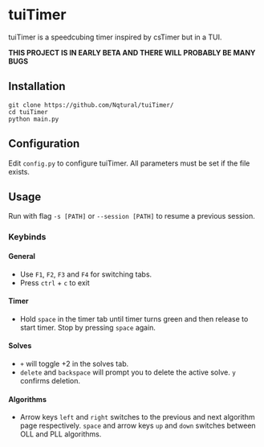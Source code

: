 # tuiTimer
tuiTimer is a speedcubing timer inspired by csTimer but in a TUI.

**THIS PROJECT IS IN EARLY BETA AND THERE WILL PROBABLY BE MANY BUGS**

## Installation
```
git clone https://github.com/Nqtural/tuiTimer/
cd tuiTimer
python main.py
```

## Configuration
Edit `config.py` to configure tuiTimer. All parameters must be set if the file exists.

## Usage
Run with flag `-s [PATH]` or `--session [PATH]` to resume a previous session.
### Keybinds
#### General
* Use `F1`, `F2`, `F3` and `F4` for switching tabs.
* Press `ctrl` + `c` to exit
#### Timer
* Hold `space` in the timer tab until timer turns green and then release to start timer. Stop by pressing `space` again.
#### Solves
* `+` will toggle +2 in the solves tab.
* `delete` and `backspace` will prompt you to delete the active solve. `y` confirms deletion.
#### Algorithms
* Arrow keys `left` and `right` switches to the previous and next algorithm page respectively. `space` and arrow keys `up` and `down` switches between OLL and PLL algorithms.
